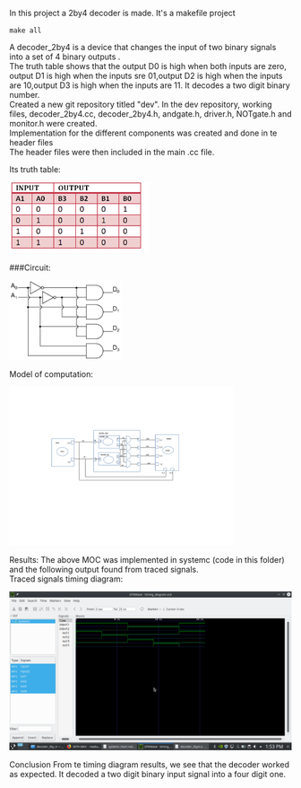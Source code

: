 In this project a 2by4 decoder is made. It's a makefile project

    make all


A decoder_2by4 is a device that changes the input of two binary signals into a set of 4 binary outputs .<br>
The truth table shows that the output D0 is high when both inputs are zero,  output D1 is high when the inputs sre 01,output D2 is high when the inputs are 10,output D3 is high when the inputs are 11. It decodes a two digit binary number. <br>
Created a new git repository titled "dev".
In the dev repository, working files, decoder_2by4.cc, decoder_2by4.h, andgate.h, driver.h, NOTgate.h and monitor.h were created.<br>
Implementation for the different components was created and done in te header files <br>
The header files were then included in the main .cc file.


Its truth table: 
<p align="left">
  <img src="images/truthtable.png" width="250"/>
</p>

###Circuit:
<p align="left">
  <img src="images/circuit.png" width="200"/>
</p>

Model of computation:
<p align="left">
  <img src="images/Modules.png" width="400"/>
</p>
Results:
The above MOC was implemented in systemc (code in this folder) and the following output found from traced signals.<br>
Traced signals timing diagram:
<p align="left">
  <img src="images/timing_diagram.png" width="1000"/>
<p>
Conclusion
From te timing diagram results, we see that the decoder worked as expected. It decoded a two digit binary input signal into a four digit one.<br>


